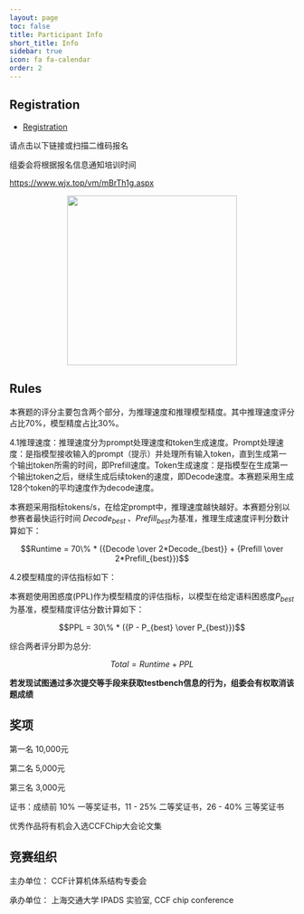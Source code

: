 ```yaml
---
layout: page
toc: false
title: Participant Info
short_title: Info
sidebar: true
icon: fa fa-calendar
order: 2
---
```


## Registration

* [Registration](https://www.wjx.top/vm/tbXtzkR.aspx# ) 

请点击以下链接或扫描二维码报名

组委会将根据报名信息通知培训时间

https://www.wjx.top/vm/mBrTh1g.aspx

<p align="middle">
    <img src="{% link media/CCC2024_qrcode.jpg %}" width="300" class="center">
</p>


## Rules

本赛题的评分主要包含两个部分，为推理速度和推理模型精度。其中推理速度评分占比70%，模型精度占比30%。

4.1推理速度：推理速度分为prompt处理速度和token生成速度。Prompt处理速度：是指模型接收输入的prompt（提示）并处理所有输入token，直到生成第一个输出token所需的时间，即Prefill速度。Token生成速度：是指模型在生成第一个输出token之后，继续生成后续token的速度，即Decode速度。本赛题采用生成128个token的平均速度作为decode速度。

本赛题采用指标tokens/s，在给定prompt中，推理速度越快越好。本赛题分别以参赛者最快运行时间 $Decode_{best}$ 、$Prefill_{best}$为基准，推理生成速度评判分数计算如下：

$$Runtime = 70\% * ({Decode \over 2*Decode_{best}} + {Prefill \over 2*Prefill_{best}})$$

4.2模型精度的评估指标如下：

本赛题使用困惑度(PPL)作为模型精度的评估指标，以模型在给定语料困惑度$P_{best}$ 为基准，模型精度评估分数计算如下：

$$PPL = 30\% * ({P - P_{best} \over P_{best}})$$

综合两者评分即为总分:

$$Total = Runtime + PPL$$

**若发现试图通过多次提交等手段来获取testbench信息的行为，组委会有权取消该题成绩**

## 奖项

第一名 10,000元

第二名 5,000元

第三名 3,000元

证书：成绩前 10% 一等奖证书，11 - 25% 二等奖证书，26 - 40% 三等奖证书

优秀作品将有机会入选CCFChip大会论文集

## 竞赛组织

主办单位： CCF计算机体系结构专委会

承办单位： 上海交通大学 IPADS 实验室, CCF chip conference

